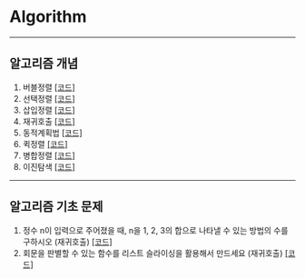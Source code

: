 # Algorithm
---
## 알고리즘 개념

1. 버블정렬 [[코드]](https://github.com/kangwongu/Algorithm/blob/main/code/bubblesort.py)
2. 선택정렬 [[코드]](https://github.com/kangwongu/Algorithm/blob/main/code/selection_sort.py)
3. 삽입정렬 [[코드]](https://github.com/kangwongu/Algorithm/blob/main/code/insertion_sort.py)
4. 재귀호출 [[코드]](https://github.com/kangwongu/Algorithm/blob/main/code/recursive_call.py)
5. 동적계획법 [[코드]](https://github.com/kangwongu/Algorithm/blob/main/code/dynamic_programming.py)
6. 퀵정렬 [[코드]](https://github.com/kangwongu/Algorithm/blob/main/code/quick_sort.py)
7. 병합정렬 [[코드]](https://github.com/kangwongu/Algorithm/blob/main/code/merge_sort.py)
8. 이진탐색 [[코드]](https://github.com/kangwongu/Algorithm/blob/main/code/binary_search.py)

---
## 알고리즘 기초 문제

1. 정수 n이 입력으로 주어졌을 때, n을 1, 2, 3의 합으로 나타낼 수 있는 방법의 수를 구하시오 (재귀호출) [[코드]](https://github.com/kangwongu/Algorithm/blob/main/basic_quiz/recursive_call(1).py)
2. 회문을 판별할 수 있는 함수를 리스트 슬라이싱을 활용해서 만드세요 (재귀호출) [[코드]](https://github.com/kangwongu/Algorithm/blob/main/basic_quiz/recursive_call(2).py)


